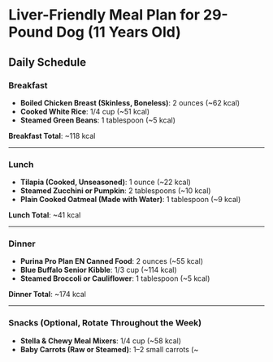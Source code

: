 # Liver-Friendly Meal Plan for 29-Pound Dog (11 Years Old)

## Daily Schedule

### Breakfast
- **Boiled Chicken Breast (Skinless, Boneless)**: 2 ounces (~62 kcal)
- **Cooked White Rice**: 1/4 cup (~51 kcal)
- **Steamed Green Beans**: 1 tablespoon (~5 kcal)

**Breakfast Total**: ~118 kcal  

---

### Lunch
- **Tilapia (Cooked, Unseasoned)**: 1 ounce (~22 kcal)
- **Steamed Zucchini or Pumpkin**: 2 tablespoons (~10 kcal)
- **Plain Cooked Oatmeal (Made with Water)**: 1 tablespoon (~9 kcal)

**Lunch Total**: ~41 kcal  

---

### Dinner
- **Purina Pro Plan EN Canned Food**: 2 ounces (~55 kcal)
- **Blue Buffalo Senior Kibble**: 1/3 cup (~114 kcal)
- **Steamed Broccoli or Cauliflower**: 1 tablespoon (~5 kcal)

**Dinner Total**: ~174 kcal  

---

### Snacks (Optional, Rotate Throughout the Week)
- **Stella & Chewy Meal Mixers**: 1/4 cup (~58 kcal)
- **Baby Carrots (Raw or Steamed)**: 1–2 small carrots (~
